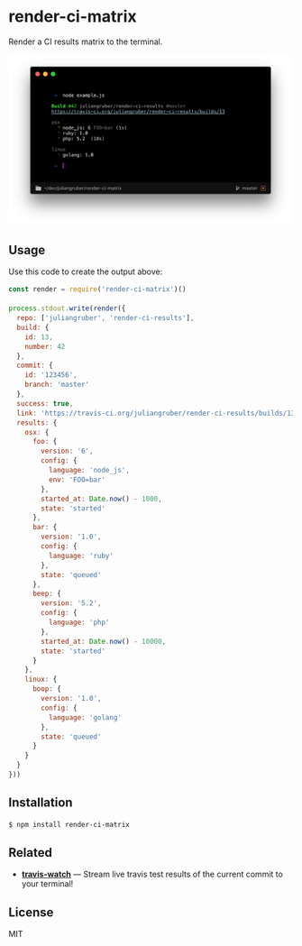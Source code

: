 
# render-ci-matrix

Render a CI results matrix to the terminal.

![screenshot](screenshot.png)

## Usage

Use this code to create the output above:

```js
const render = require('render-ci-matrix')()

process.stdout.write(render({
  repo: ['juliangruber', 'render-ci-results'],
  build: {
    id: 13,
    number: 42
  },
  commit: {
    id: '123456',
    branch: 'master'
  },
  success: true,
  link: 'https://travis-ci.org/juliangruber/render-ci-results/builds/13',
  results: {
    osx: {
      foo: {
        version: '6',
        config: {
          language: 'node_js',
          env: 'FOO=bar'
        },
        started_at: Date.now() - 1000,
        state: 'started'
      },
      bar: {
        version: '1.0',
        config: {
          language: 'ruby'
        },
        state: 'queued'
      },
      beep: {
        version: '5.2',
        config: {
          language: 'php'
        },
        started_at: Date.now() - 10000,
        state: 'started'
      }
    },
    linux: {
      boop: {
        version: '1.0',
        config: {
          language: 'golang'
        },
        state: 'queued'
      }
    }
  }
}))
```

## Installation

```bash
$ npm install render-ci-matrix
```

## Related

- __[travis-watch](htts://github.com/juliangruber/travis-watch)__ &mdash; Stream live travis test results of the current commit to your terminal!

## License

MIT

